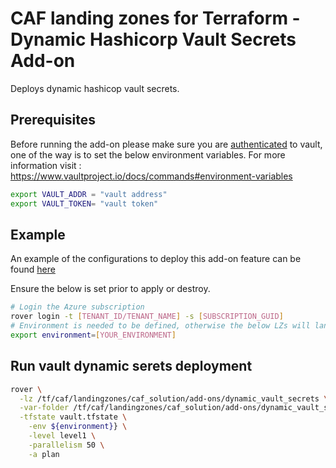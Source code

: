 # CAF landing zones for Terraform - Dynamic Hashicorp Vault Secrets Add-on

Deploys dynamic hashicop vault secrets.


## Prerequisites

Before running the add-on please make sure you are [authenticated](https://learn.hashicorp.com/tutorials/vault/getting-started-authentication) to vault, one of the way is to set the below environment variables. For more information visit : https://www.vaultproject.io/docs/commands#environment-variables

``` bash
export VAULT_ADDR = "vault address"
export VAULT_TOKEN= "vault token"

```

## Example

An example of the configurations to deploy this add-on feature can be found [here](./scenario/100-simple-dynamic-vault-secrets/configuration.tfvars)

Ensure the below is set prior to apply or destroy.

```bash
# Login the Azure subscription
rover login -t [TENANT_ID/TENANT_NAME] -s [SUBSCRIPTION_GUID]
# Environment is needed to be defined, otherwise the below LZs will land into sandpit which someone else is working on
export environment=[YOUR_ENVIRONMENT]
```

## Run vault dynamic serets deployment

```bash
rover \
  -lz /tf/caf/landingzones/caf_solution/add-ons/dynamic_vault_secrets \
  -var-folder /tf/caf/landingzones/caf_solution/add-ons/dynamic_vault_secrets/scenario/100-simple-dynamic-vault-secrets \
  -tfstate vault.tfstate \
    -env ${environment}} \
    -level level1 \
    -parallelism 50 \
    -a plan

```